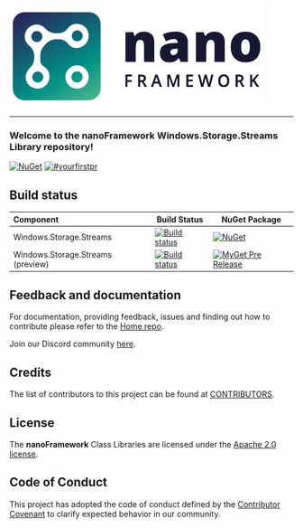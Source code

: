 ![nanoFramework logo](https://github.com/nanoframework/Home/blob/master/resources/logo/nanoFramework-repo-logo.png)

-----

### Welcome to the **nanoFramework** Windows.Storage.Streams Library repository!


[![NuGet](https://img.shields.io/nuget/dt/nanoFramework.Windows.Storage.Streams.Gpio.svg)]() [![#yourfirstpr](https://img.shields.io/badge/first--timers--only-friendly-blue.svg)](https://github.com/nanoframework/Home/blob/master/CONTRIBUTING.md)


## Build status

| Component | Build Status | NuGet Package |
|:-|---|---|
| Windows.Storage.Streams | [![Build status](https://ci.appveyor.com/api/projects/status/qlrp45glmyr6wru6?svg=true)](https://ci.appveyor.com/project/nfbot/lib-windows-storage-streams) | [![NuGet](https://img.shields.io/nuget/vpre/nanoFramework.Windows.Storage.Streams.svg)](https://www.nuget.org/packages/nanoFramework.Windows.Storage.Streams/)  |
| Windows.Storage.Streams (preview) | [![Build status](https://ci.appveyor.com/api/projects/status/qlrp45glmyr6wru6/branch/develop?svg=true)](https://ci.appveyor.com/project/nfbot/lib-windows-storage-streams/branch/develop) | [![MyGet Pre Release](https://img.shields.io/myget/nanoframework-dev/vpre/nanoFramework.Windows.Storage.Streams.svg)](https://www.myget.org/feed/nanoframework-dev/package/nuget/nanoFramework.Windows.Storage.Streams) |


## Feedback and documentation

For documentation, providing feedback, issues and finding out how to contribute please refer to the [Home repo](https://github.com/nanoframework/Home).

Join our Discord community [here](https://discord.gg/XYpqcYW).


## Credits

The list of contributors to this project can be found at [CONTRIBUTORS](https://github.com/nanoframework/Home/blob/master/CONTRIBUTORS.md).


## License

The **nanoFramework** Class Libraries are licensed under the [Apache 2.0 license](http://www.apache.org/licenses/LICENSE-2.0).


## Code of Conduct
This project has adopted the code of conduct defined by the [Contributor Covenant](http://contributor-covenant.org/)
to clarify expected behavior in our community.
